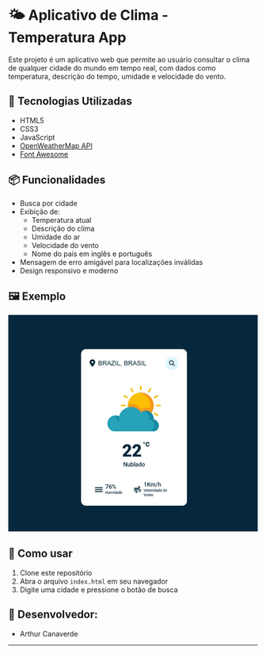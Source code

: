 # 🌤️ Aplicativo de Clima - Temperatura App

Este projeto é um aplicativo web que permite ao usuário consultar o clima de qualquer cidade do mundo em tempo real, com dados como temperatura, descrição do tempo, umidade e velocidade do vento.

## 🔧 Tecnologias Utilizadas

- HTML5
- CSS3
- JavaScript
- [OpenWeatherMap API](https://openweathermap.org/api)
- [Font Awesome](https://fontawesome.com)

## 📦 Funcionalidades

- Busca por cidade
- Exibição de:
  - Temperatura atual
  - Descrição do clima 
  - Umidade do ar
  - Velocidade do vento
  - Nome do país em inglês e português
- Mensagem de erro amigável para localizações inválidas
- Design responsivo e moderno

## 🖼️ Exemplo

![Exemplo do app](./images/preview.png)

## 🚀 Como usar

1. Clone este repositório
2. Abra o arquivo `index.html` em seu navegador
3. Digite uma cidade e pressione o botão de busca

## 👥 Desenvolvedor:

- Arthur Canaverde  


---

